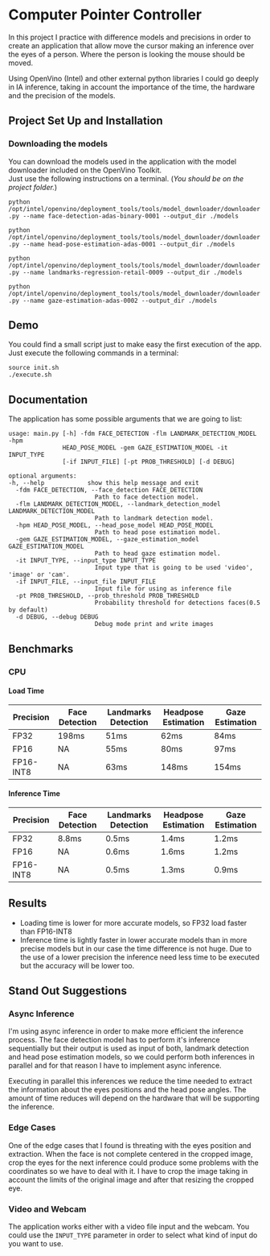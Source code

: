 # Computer Pointer Controller

In this project I practice with difference models and precisions in order to create an application that allow move the cursor making an inference over the eyes of a person. Where the person is looking the mouse should be moved.

Using OpenVino (Intel) and other external python libraries I could go deeply in IA inference, taking in account the importance of the time, the hardware and the precision of the models.

## Project Set Up and Installation
### Downloading the models
You can download the models used in the application with the model downloader included  on the OpenVino Toolkit.  
Just use the following instructions on a terminal. (*You should be on the project folder.*)

`python /opt/intel/openvino/deployment_tools/tools/model_downloader/downloader.py --name face-detection-adas-binary-0001 --output_dir ./models`

`python /opt/intel/openvino/deployment_tools/tools/model_downloader/downloader.py --name head-pose-estimation-adas-0001 --output_dir ./models`

`python /opt/intel/openvino/deployment_tools/tools/model_downloader/downloader.py --name landmarks-regression-retail-0009 --output_dir ./models`

`python /opt/intel/openvino/deployment_tools/tools/model_downloader/downloader.py --name gaze-estimation-adas-0002 --output_dir ./models`

## Demo
You could find a small script just to make easy the first execution of the app. Just execute the following commands in a terminal:
```
source init.sh
./execute.sh
```

## Documentation
The application has some possible arguments that we are going to list:

```
usage: main.py [-h] -fdm FACE_DETECTION -flm LANDMARK_DETECTION_MODEL -hpm
               HEAD_POSE_MODEL -gem GAZE_ESTIMATION_MODEL -it INPUT_TYPE
               [-if INPUT_FILE] [-pt PROB_THRESHOLD] [-d DEBUG]

optional arguments:  
-h, --help            show this help message and exit  
  -fdm FACE_DETECTION, --face_detection FACE_DETECTION  
                        Path to face detection model.  
  -flm LANDMARK_DETECTION_MODEL, --landmark_detection_model LANDMARK_DETECTION_MODEL  
                        Path to landmark detection model.  
  -hpm HEAD_POSE_MODEL, --head_pose_model HEAD_POSE_MODEL  
                        Path to head pose estimation model.  
  -gem GAZE_ESTIMATION_MODEL, --gaze_estimation_model GAZE_ESTIMATION_MODEL  
                        Path to head gaze estimation model.  
  -it INPUT_TYPE, --input_type INPUT_TYPE  
                        Input type that is going to be used 'video', 'image' or 'cam'.  
  -if INPUT_FILE, --input_file INPUT_FILE  
                        Input file for using as inference file  
  -pt PROB_THRESHOLD, --prob_threshold PROB_THRESHOLD  
                        Probability threshold for detections faces(0.5 by default)  
  -d DEBUG, --debug DEBUG  
                        Debug mode print and write images  
```

## Benchmarks
### CPU
#### Load Time
| Precision       | Face Detection   | Landmarks Detection        | Headpose Estimation | Gaze Estimation |
|--------------------|---------------|-----------|-------------|-----------|
|FP32      |  198ms        | 51ms     | 62ms       | 84ms     |
|FP16      |  NA           | 55ms     | 80ms       | 97ms     |  
|FP16-INT8 |  NA           | 63ms     | 148ms      | 154ms     |

#### Inference Time
| Precision       | Face Detection   | Landmarks Detection        | Headpose Estimation | Gaze Estimation |
|--------------------|---------------|-----------|-------------|-----------|
|FP32       | 8.8ms         | 0.5ms     | 1.4ms       | 1.2ms     |
|FP16       | NA            | 0.6ms     | 1.6ms       | 1.2ms     |
|FP16-INT8  | NA            | 0.5ms     | 1.3ms       | 0.9ms     |

## Results
* Loading time is lower for more accurate models, so FP32 load faster than FP16-INT8
* Inference time is lightly faster in lower accurate models than in more precise models but in our case the time difference is not huge. Due to the use of a lower precision the inference need less time to be executed but the accuracy will be lower too.

## Stand Out Suggestions

### Async Inference
I'm using async inference in order to make more efficient the inference process. The face detection model has to perform it's inference sequentially but their output is used as input of both, landmark detection and head pose estimation models, so we could perform both inferences in parallel and for that reason I have to implement async inference. 

Executing in parallel this inferences we reduce the time needed to extract the information about the eyes positions and the head pose angles. The amount of time reduces will depend on the hardware that will be supporting the inference.

### Edge Cases
One of the edge cases that I found is threating with the eyes position and extraction. When the face is not complete centered in the cropped image, crop the eyes for the next inference could produce some problems with the coordinates so we have to deal with it. I have to crop the image taking in account the limits of the original image and after that resizing the cropped eye.

### Video and Webcam
The application works either with a video file input and the webcam. You could use the `INPUT_TYPE` parameter in order to select what kind of input do you want to use.